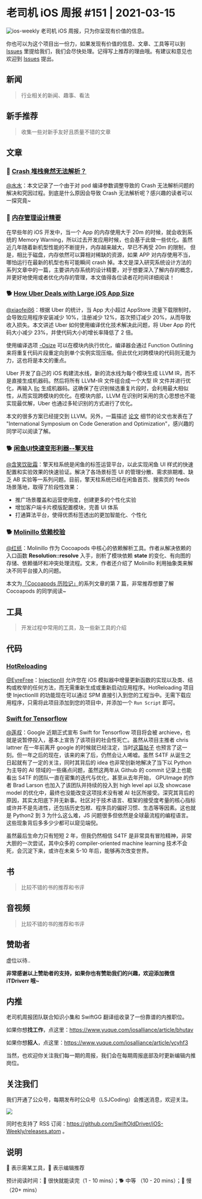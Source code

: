 # 老司机 iOS 周报 #151 | 2021-03-15

![ios-weekly](https://github.com/SwiftOldDriver/iOS-Weekly/blob/master/assets/ios-weekly.png?raw=true)
老司机 iOS 周报，只为你呈现有价值的信息。

你也可以为这个项目出一份力，如果发现有价值的信息、文章、工具等可以到 [Issues](https://github.com/SwiftOldDriver/iOS-Weekly/issues) 里提给我们，我们会尽快处理。记得写上推荐的理由哦。有建议和意见也欢迎到 [Issues](https://github.com/SwiftOldDriver/iOS-Weekly/issues) 提出。

## 新闻

> 行业相关的新闻、趣事、看法

## 新手推荐

> 收集一些对新手友好且质量不错的文章

## 文章

### 🐎 [Crash 堆栈竟然无法解析？](https://mp.weixin.qq.com/s/tOdu6GJW-jdWcce1xYgcww)
[@水水](https://www.xuyanlan.com)：本文记录了一个由于对 pod 编译参数调整导致的 Crash 无法解析问题的解决和究因过程。到底是什么原因会导致 Crash 无法解析呢？感兴趣的读者可以一探究竟~

### 🐢 [内存管理设计精要](https://draveness.me//system-design-memory-management)
在早些年的 iOS 开发中，当一个 App 的内存使用大于 20m 的时候，就会收到系统的 Memory Warning，所以过去开发应用时候，也会基于此做一些优化。虽然近几年随着新机型性能的不断提升，内存越来越大，早已不再受 20m 的限制， 但是，相比于磁盘，内存依然可以算相对稀缺的资源，如果 APP 对内存使用不当，哪怕运行在最新的机型也有可能瞬间 crash 掉。本文是深入研究系统设计方法的系列文章中的一篇，主要讲内存系统的设计精要，对于想要深入了解内存的概念，并更好地使用或者优化内存的管理，本文值得各位读者花时间详细阅读！

### 🐕 [How Uber Deals with Large iOS App Size](https://eng.uber.com/how-uber-deals-with-large-ios-app-size/)

[@xiaofei86](https://weibo.com/xuyafei86)：根据 Uber 的统计，当 App 大小超过 AppStore 流量下载限制时，会导致应用程序安装减少 10%，注册减少 12%，首次预订减少 20%，从而导致收入损失。本文讲述 Uber 如何使用编译优化技术解决此问题，将 Uber App 的代码大小减少 23%，并使代码大小的增长率降低了 2 倍。

使用编译选项 [-Osize](https://swift.org/blog/osize/) 可以在模块内执行优化，编译器会通过 Function Outlining 来将重复代码片段重定向到单个实例实现压缩。但此优化对跨模块的代码则无能为力，这也将是本文的重点。

Uber 开发了自己的 iOS 构建流水线，新的流水线为每个模块生成 LLVM IR，而不是直接生成机器码。然后将所有 LLVM-IR 文件组合成一个大型 IR 文件并进行优化，再输入 [llc](https://llvm.org/docs/CommandGuide/llc.html) 生成机器码。这确保了在识别候选重复片段时，会利用最大相似性，从而实现跨模块的优化。在模块内部，LLVM 在识别时采用的贪心思想也不能实现最优解，Uber 也通过多轮识别的方式进行了优化。

本文的很多方案已经提交到 LLVM。另外，一篇描述 [论文](https://1fykyq3mdn5r21tpna3wkdyi-wpengine.netdna-ssl.com/wp-content/uploads/2021/02/cgo21main-p112-p-dbdebd6-49049-preprint.pdf) 细节的论文也发表在了 "International Symposium on Code Generation and Optimization"，感兴趣的同学可以阅读了解。


### 🐕 [闲鱼UI快速变形利器--擎天柱](https://mp.weixin.qq.com/s/QnUVFX6dJzDRac1SsjhSmA)

[@含笑饮砒霜](https://weibo.com/chinafishnews/)：擎天柱系统是闲鱼的标签运营平台，以此实现闲鱼 UI 样式的快速配置和实验效果的快速验证。解决了各场景标签 UI 的管理分散、需求排期难、缺乏 AB 实验等一系列问题。目前，擎天柱系统已经在闲鱼首页、搜索页的 feeds 场景落地，取得了阶段性效果：

- 推广场景覆盖和运营使用度，创建更多的个性化实验
- 增加客户端卡片模版配置模块，完善 UI 体系
- 打通算法平台，使得优质标签透出的更加智能化、个性化

### 🐕 [Molinillo 依赖校验](https://mp.weixin.qq.com/s/Kux4B4piqR43RLwiHRcHUQ)

[@红纸](https://github.com/nianran)：Molinillo 作为 Cocoapods 中核心的依赖解析工具。作者从解决依赖的入口函数 **Resolution::resolve** 入手，剖析了模块依赖 **state** 的变化、有向图的存储、依赖循环和冲突处理流程。文末，作者还介绍了 Molinillo 利用抽象类来解决不同平台接入的问题。

本文为[「Cocoapods 历险记」](https://mp.weixin.qq.com/mp/appmsgalbum?__biz=MzA5MTM1NTc2Ng==&action=getalbum&album_id=1477103239887142918&scene=173&from_msgid=2458325057&from_itemidx=1&count=3#wechat_redirect)的系列文章的第 7 篇，非常推荐想要了解 Cocoapods 的同学阅读~


## 工具

> 开发过程中常用的工具，及一些新工具的介绍

## 代码

### [HotReloading](https://github.com/johnno1962/HotReloading)

[@EyreFree](https://github.com/EyreFree)：[InjectionIII](https://github.com/johnno1962/InjectionIII) 允许您在 iOS 模拟器中增量更新函数的实现以及类、结构或枚举的任何方法，而无需重新生成或重新启动应用程序。HotReloading 项目使 InjectionIII 的功能现在可以通过 SPM 直接引入到您的工程当中。无需下载应用程序，只需将此项目添加到您的项目中，并添加一个 `Run Script` 即可。

### [Swift for Tensorflow](https://github.com/tensorflow/swift)
[@莲叔](https://github.com/aaaron7)：Google 近期正式宣布 Swift for Tensorflow 项目将会被 archieve，也就是说暂停投入，基本上宣告了该项目的社会性死亡。虽然从项目主推者 chris lattner 在一年前离开 google 的时候就已经注定，当时[这篇帖子](https://news.ycombinator.com/item?id=22195335) 也预言了这一刻。但一年之后的现在，该来的来了后，仍然会让人唏嘘。虽然 S4TF 从诞生之日起就有了一定的关注，同时其背后的 idea 也非常创新地解决了当下以 Python 为主导的 AI 领域的一些痛点问题，虽然这两年从 Github 的 commit 记录上也能看出 S4TF 的团队一直在密集的迭代与优化，甚至从去年开始， GPUImage 的作者 Brad Larson 也加入了该团队并持续的投入到 high level api 以及 showcase model 的优化中，最终也没能改变这项技术没有被 AI 社区所接受。深究其背后的原因，其实太阳底下并无新事。社区对于技术语言、框架的接受度考量的核心指标或许并不是先进性，还包括历史包袱、程序员的偏好习惯、生态等等因素。这也就是 Python2 到 3 为什么这么难，JS 问题很多但依然是全球最流程的编程语言。这些现象背后多多少少都可以窥见端倪。

虽然最后生命力只有短短 2 年，但我仍然相信 S4TF 是非常具有冒险精神，非常大胆的一次尝试，其中众多的 compiler-oriented machine learning 技术不会死，会沉淀下来，或许在未来 5-10 年后，能够再次改变世界。

## 书

> 比较不错的书的推荐和书评

## 音视频

> 比较不错的书的推荐和书评

## 赞助者

虚位以待..

**非常感谢以上赞助者的支持，如果你也有赞助我们的兴趣，欢迎添加微信 iTDriverr 哦~**

## 内推

老司机周报团队联合知识小集和 SwiftGG 翻译组收录了一份靠谱的内推职位。

如果你想**找工作**，点这里：https://www.yuque.com/iosalliance/article/bhutav

如果你想**招人**，点这里：https://www.yuque.com/iosalliance/article/ycyhf3

当然，也欢迎你关注我们每一期的周报，我们会在每期周报底部及时更新编辑内推岗位。

## 关注我们

我们开通了公众号，每期发布时公众号（LSJCoding）会推送消息，欢迎关注。

![](https://github.com/SwiftOldDriver/iOS-Weekly/blob/master/assets/qrcode_for_wechat.jpg?raw=true)

同时也支持了 RSS 订阅：https://github.com/SwiftOldDriver/iOS-Weekly/releases.atom 。

## 说明

🚧 表示需某工具，🌟 表示编辑推荐

预计阅读时间：🐎 很快就能读完（1 - 10 mins）；🐕 中等 （10 - 20 mins）；🐢 慢（20+ mins）
